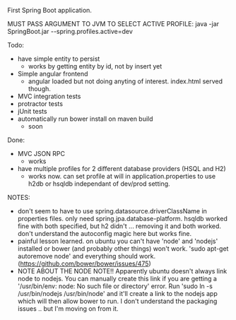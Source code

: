 First Spring Boot application.

MUST PASS ARGUMENT TO JVM TO SELECT ACTIVE PROFILE:
java -jar SpringBoot.jar --spring.profiles.active=dev

Todo:
* have simple entity to persist
    * works by getting entity by id, not by insert yet
* Simple angular frontend
    * angular loaded but not doing anyting of interest.  index.html served though.
* MVC integration tests
* protractor tests
* jUnit tests
* automatically run bower install on maven build
    * soon
    
Done:
* MVC JSON RPC
    * works
* have multiple profiles for 2 different database providers (HSQL and H2)
    * works now.  can set profile at will in application.properties to use h2db or hsqldb independant of dev/prod setting.


NOTES: 
* don't seem to have to use spring.datasource.driverClassName in properties files.  only need spring.jpa.database-platform.  hsqldb worked fine with both specified, but h2 didn't ... removing it and both worked.  don't understand the autoconfig magic here but works fine.
* painful lesson learned.  on ubuntu you can't have 'node' and 'nodejs' installed or bower (and probably other things) won't work.  'sudo apt-get autoremove node' and everything should work.  (https://github.com/bower/bower/issues/475)
* NOTE ABOUT THE NODE NOTE!!  Apparently ubuntu doesn't always link node to nodejs.  You can manually create this link if you are getting a '/usr/bin/env: node: No such file or directory' error.  Run 'sudo ln -s /usr/bin/nodejs /usr/bin/node' and it'll create a link to the nodejs app which will then allow bower to run.  I don't understand the packaging issues .. but I'm moving on from it.